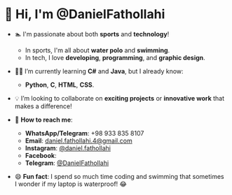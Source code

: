 # 👋 Hi, I'm @DanielFathollahi

- 🏊 I'm passionate about both **sports** and **technology**!  
  - In sports, I'm all about **water polo** and **swimming**.  
  - In tech, I love **developing**, **programming**, and **graphic design**.

- 👨‍💻 I’m currently learning **C#** and **Java**, but I already know:  
  - **Python**, **C**, **HTML**, **CSS**.

- 💡 I’m looking to collaborate on **exciting projects** or **innovative work** that makes a difference!

- 📱 **How to reach me**:  
  - **WhatsApp/Telegram**: +98 933 835 8107  
  - **Email**: [daniel.fathollahi.4@gmail.com](mailto:daniel.fathollahi.4@gmail.com)  
  - **Instagram**: [@daniel.fathollahi](https://www.instagram.com/daniel.fathollahi?utm_source=qr)
  - **Facebook**:
  - **Telegram**: [@DanielFathollahi](https://t.me/DanielFathollahi7)

- 😄 **Fun fact**: I spend so much time coding and swimming that sometimes I wonder if my laptop is waterproof! 😂
